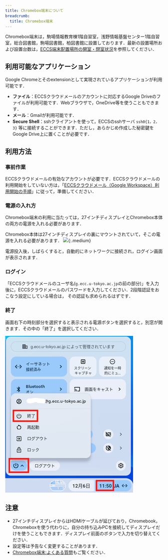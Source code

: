 ```yaml
---
title: Chromebox端末について
breadcrumb:
  title: Chromebox端末
---
```


Chromebox端末は，駒場情報教育棟1階自習室，浅野情報基盤センター1階自習室，総合図書館，駒場図書館，柏図書館に設置しております．最新の設置場所および設置台数は，[ECCS端末配置場所の開室・閉室状況](https://www.ecc.u-tokyo.ac.jp/announcement/2020/10/02_3224.html)を参照してください．

## 利用可能なアプリケーション
Google Chromeとそのextensionとして実現されているアプリケーションが利用可能です．

* **ファイル**：ECCSクラウドメールのアカウントに対応するGoogle Driveのファイルが利用可能です．Webブラウザで，OneDrive等を使うこともできます．
* **メール**：Gmailが利用可能です．
* **Secure Shell**：sshクライアントを使って，ECCSのsshサーバ `ssh0{1，2，3}` 等に接続することができます．ただし，あらかじめ作成した秘密鍵をGoogle Drive上に置くことが必要です．

## 利用方法

### 事前作業
ECCSクラウドメールの有効なアカウントが必要です．ECCSクラウドメールの利用開始をしていない方は，「[ECCSクラウドメール（Google Workspace）利用開始の手順](/google/#initial-setup)」に従って，準備してください．

### 電源の入れ方
Chromebox端末の利用に当たっては，27インチディスプレイとChromebox本体の両方の電源を入れる必要があります．

Chromebox本体は27インチディスプレイの裏にマウントされていて，そこの電源を入れる必要があります．
![](power-switch.png){:.medium}

電源投入後，しばらくすると，自動的にネットワークに接続され，ログイン画面が表示されます．

### ログイン
「ECCSクラウドメールのユーザ名(`g.ecc.u-tokyo.ac.jp`の前の部分)」を入力後に，ECCSクラウドメールのパスワードを入力してください．2段階認証をおこなう設定にしている場合は， その認証も求められるはずです．

### 終了
画面右下の時刻部分を選択すると表示される電源ボタンを選択すると，別窓が開きます．その中の「終了」を選択してください．

![](shutdown.png)

## 注意

* 27インチディスプレイからはHDMIケーブルが延びており，Chromebook，Chromeboxを使う代わりに，自分の持ち込みPCを接続してディスプレイだけを使うこともできます．ディスプレイ前面のボタンで入力を切り替えてください．　
* 設定等は予告なく変更することがあります．
* [Chromebox端末:よくある質問](https://www.ecc.u-tokyo.ac.jp/chromeos/faq.html)もご覧ください．